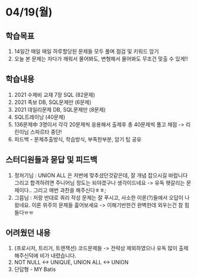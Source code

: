 # 04/19(월)
## 학습목표
1. 14일간 매일 매일 하루할당된 문제들 모두 풀며 점검 및 키워드 암기
2. 오늘 본 문제는 자다가 깨워서 물어봐도, 변형해서 물어봐도 무조건 맞출 수 있게!! 

## 학습내용
1. 2021 수제비 교재 7장 SQL (82문제)
2. 2021 족보 DB, SQL문제만 (6문제)
3. 2021 데일리문제 DB, SQL문제만 (8문제)
4. SQL트레이닝 (40문제)
5. 136문제中 3명이서 각각 20문제씩 응용해서 출제후 총 40문제씩 풀고 채점 -> 리린이님 스파르타 중단!  
6. 피드백 - 문제추출방식, 학습방식, 부족한부분, 암기 팁 공유 

## 스터디원들과 묻답 및 피드백
1. 정처기님 : UNION ALL 은 저번에 맞추셨던것같은데, 잘 개념 잡으시길 바랍니다 그리고 합격하려면 주니어님 정도는 되야겠구나 생각이드네요 
   -> 유독 헷갈리는 문제이다.. 그리고 매번 과찬을 해주신다ㅎㅎ;
2. 그믐님 : 저랑 반대로 쿼리 작성 문제는 잘 푸시고, 사소한 이론(?)들에서 오답이 나왔네요. 이론 위주의 문제들 흝어보세요
   -> 이해기반한건 완벽한데 외우는건 참 힘들다ㅠㅠ


## 어려웠던 내용
1. (프로시저, 트리거, 트랜잭션) 코드문제들 -> 전략상 제외하였으나 유독 많이 출제 해주신덕에 비가 내렸습니다.
2. NOT NULL <-> UNIQUE, UNION ALL <-> UNION 
3. 단답형 - MY Batis  